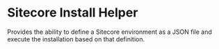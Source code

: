 # Sitecore Install Helper

Provides the ability to define a Sitecore environment as a JSON file and execute the installation based on that definition.